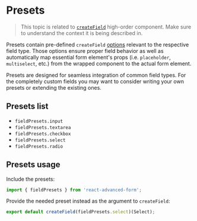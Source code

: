 # Presets

> This topic is related to [`createField`](https://github.com/kettanaito/react-advanced-form/tree/75c444924d87ca8ff76bc096231173e42e717adc/docs/hoc/createField/basics.md) high-order component. Make sure to understand the context it is being described in.

Presets contain pre-defined `createField` [options](options.md) relevant to the respective field type. Those options ensure proper field behavior as well as automatically map essential form element's props \(i.e. `placeholder`, `multiselect`, etc.\) from the wrapped component to the actual form element.

Presets are designed for seamless integration of common field types. For the completely custom fields you may want to consider writing your own presets or extending the existing ones.

## Presets list

* `fieldPresets.input`
* `fieldPresets.textarea`
* `fieldPresets.checkbox`
* `fieldPresets.select`
* `fieldPresets.radio`

## Presets usage

Include the presets:

```javascript
import { fieldPresets } from 'react-advanced-form';
```

Provide the needed preset instead as the argument to `createField`:

```javascript
export default createField(fieldPresets.select)(Select);
```

